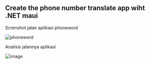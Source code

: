 ## Create the phone number translate app wiht .NET maui ##

Screnshot jalan aplikasi phoneword

![phoneword](https://user-images.githubusercontent.com/90663373/218999331-415d765d-8af7-41ba-91af-1f864d2e8b2d.jpeg)

Analisis jalannya aplikasi

![image](https://user-images.githubusercontent.com/90663373/219001398-37ebe5ff-2d31-4809-bd0c-61c40a124ebb.png)
